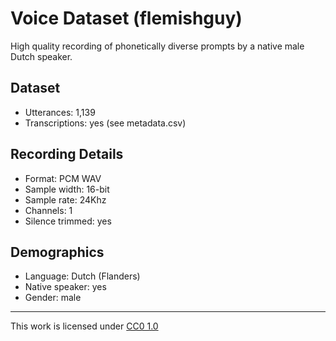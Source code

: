 # Voice Dataset (flemishguy)

High quality recording of phonetically diverse prompts by a native male Dutch speaker.

## Dataset

* Utterances: 1,139
* Transcriptions: yes (see metadata.csv)

## Recording Details

* Format: PCM WAV
* Sample width: 16-bit
* Sample rate: 24Khz
* Channels: 1
* Silence trimmed: yes

## Demographics

* Language: Dutch (Flanders)
* Native speaker: yes
* Gender: male

---

This work is licensed under [CC0 1.0](https://creativecommons.org/publicdomain/zero/1.0)
